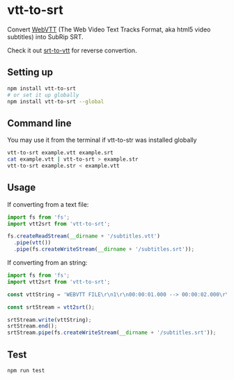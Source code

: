# vtt-to-srt

Convert [WebVTT](http://dev.w3.org/html5/webvtt/) (The Web Video Text Tracks Format, aka html5 video subtitles) into SubRip SRT.

Check it out [srt-to-vtt](https://github.com/mafintosh/srt-to-vtt) for reverse convertion.

## Setting up

```bash
npm install vtt-to-srt
# or set it up globally
npm install vtt-to-srt --global
```

## Command line

You may use it from the terminal if vtt-to-str was installed globally

```bash
vtt-to-srt example.vtt example.srt
cat example.vtt | vtt-to-srt > example.str
vtt-to-srt example.str < example.vtt
```

## Usage

If converting from a text file:

``` js
import fs from 'fs';
import vtt2srt from 'vtt-to-srt';

fs.createReadStream(__dirname + '/subtitles.vtt')
  .pipe(vtt())
  .pipe(fs.createWriteStream(__dirname + '/subtitles.srt'));

```

If converting from an string:

``` js
import fs from 'fs';
import vtt2srt from 'vtt-to-srt';

const vttString = 'WEBVTT FILE\r\n1\r\n00:00:01.000 --> 00:00:02.000\r\nthis is WebVTT';

const srtStream = vtt2srt();

srtStream.write(vttString);
srtStream.end();
srtStream.pipe(fs.createWriteStream(__dirname + '/subtitles.srt'));

```

## Test

```
npm run test
```